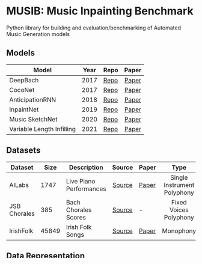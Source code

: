 # MUSIB: Music Inpainting Benchmark

Python library for building and evaluation/benchmarking of Automated Music Generation models


## Models

| Model                     | Year | Repo                                                                |                                Paper                                |
|---------------------------|:----:|---------------------------------------------------------------------|:-------------------------------------------------------------------:|
| DeepBach                  | 2017 | <a href="https://github.com/Ghadjeres/DeepBach">Repo</a>                               | <a href="https://arxiv.org/pdf/1612.01010.pdf">Paper</a>                                |
| CocoNet                   | 2017 | <a href="https://github.com/magenta/magenta/tree/main/magenta/models/coconet">Repo</a> | <a href="https://arxiv.org/pdf/1903.07227.pdf">Paper</a>                                |
| AnticipationRNN           | 2018 | <a href="https://github.com/Ghadjeres/Anticipation-RNN">Repo</a>                       | <a href="https://link.springer.com/content/pdf/10.1007/s00521-018-3868-4.pdf">Paper</a> |
| InpaintNet                | 2019 | <a href="https://github.com/ashispati/InpaintNet">Repo</a>                             | <a href="https://archives.ismir.net/ismir2019/paper/000040.pdf">Paper</a>               |
| Music SketchNet           | 2020 | <a href="https://github.com/RetroCirce/Music-SketchNet">Repo</a>                       | <a href="https://arxiv.org/pdf/2008.01291.pdf">Paper</a>                                |
| Variable Length Infilling | 2021 | <a href="https://github.com/reichang182/variable-length-piano-infilling">Repo</a>      | <a href="https://arxiv.org/pdf/2108.05064.pdf">Paper</a>                                |


## Datasets

| Dataset      | Size  | Description             |                                         Source                                        | Paper                                |             Type            |
|--------------|-------|-------------------------|:-------------------------------------------------------------------------------------:|--------------------------------------|:---------------------------:|
| AILabs       | 1747  | Live Piano Performances |  <a href="https://github.com/YatingMusic/compound-word-transformer/blob/main/dataset/Dataset.md">Source</a>  | <a href="https://arxiv.org/pdf/2101.02402.pdf">Paper</a> | Single Instrument Polyphony |
| JSB Chorales | 385   | Bach Chorales Scores    | <a href="https://github.com/cuthbertLab/music21/tree/master/music21/corpus/bach">Source</a>                | -                                    | Fixed Voices Polyphony      |
| IrishFolk    | 45849 | Irish Folk Songs        | <a href="https://github.com/IraKorshunova/folk-rnn/tree/master/data">Source</a>                            | <a href="https://arxiv.org/pdf/1604.08723.pdf">Paper</a> | Monophony                   |

## Data Representation


### Music SketchNet

```
DEFAULT_FRACTION: 24

# 0-127 note, 128 hold, 129 rest
note_seq: [
    [48, 128, 128, 128, 128, 128, 50, 128, 128, 128, 128, 128, 52, 128, 128, 128, 128, 128, 53, 128, 128, 128, 128, 128]
]

# [px, rx, len_x, nrx, gd]
factorized: [
    [48, 50, 52, 53, 128, 128, 128, 128, 128, 128, 128, 128, 128, 128, 128, 128, 128, 128, 128, 128, 128, 128, 128, 128],
    [1, 2, 2, 2, 2, 2, 1, 2, 2, 2, 2, 2, 1, 2, 2, 2, 2, 2, 1, 2, 2, 2, 2, 2],
    [4],
    [[1, 0, 0], [0, 1, 0], [0, 1, 0], [0, 1, 0], [0, 1, 0], [0, 1, 0], [1, 0, 0], [0, 1, 0], [0, 1, 0], [0, 1, 0], [0, 1, 0], [0, 1, 0], [1, 0, 0], [0, 1, 0], [0, 1, 0], [0, 1, 0], [0, 1, 0], [0, 1, 0], [1, 0, 0], [0, 1, 0], [0, 1, 0], [0, 1, 0], [0, 1, 0], [0, 1, 0]],
    [48, 128, 128, 128, 128, 128, 50, 128, 128, 128, 128, 128, 52, 128, 128, 128, 128, 128, 53, 128, 128, 128, 128, 128]
]

model_input: [n_batch, **REVISAR**]
model_output: [n_batch, n_measures_middle, DEFAULT_FRACTION, n_classes]

```


### DeepBach

```
index2note:
    {0: 'D#5', 1: 'E-4', 2: 'E-5', 3: 'rest', 4: 'F#4', 5: 'E#5', 6: 'G#4', 7: 'B4', 8: 'D4', 9: 'A5', 10: 'END', 11: 'G-4', 12: 'C#5', 13: 'G4', 14: 'A3', 15: 'D#4', 16: 'START', 17: 'D5', 18: 'C5', 19: 'F5', 20: 'A-4', 21: 'C4', 22: 'C#4', 23: 'E5', 24: 'E#4', 25: 'A#4', 26: 'D-5', 27: 'E4', 28: 'G-5', 29: 'A-5', 30: 'A4', 31: 'G5', 32: 'B-4', 33: 'F#5', 34: '__', 35: 'F4', 36: 'OOR', 37: 'G#5', 38: 'B3'}

score_tensor = tensor([[36, 34, 34, 34, 36, 34, 34, 34, 34, 34, 34, 34,  8, 34, 34, 34, 38, 34,
         34, 34, 34, 34, 14, 34, 36, 34, 34, 34, 36, 34, 34, 34, 34, 34, 14, 34,
         38, 34, 34, 34, 14, 34, 34, 34, 34, 34, 34, 34, 38, 34, 34, 34,  8, 34,
         34, 34, 34, 34, 34, 34, 21, 34, 34, 34, 38, 34, 34, 34, 14, 34, 34, 34,
         34, 34, 34, 34, 36, 34, 34, 34, 34, 34, 34, 34, 38, 34, 34, 34, 38, 34,
         34, 34, 21, 34, 34, 34,  8, 34, 34, 34,  8, 34, 34, 34, 34, 34, 21, 34,
         38, 34, 34, 34, 14, 34, 34, 34, 34, 34, 34, 34, 36, 34, 34, 34, 38, 34,
         34, 34, 34, 34, 34, 34, 21, 34, 34, 34,  8, 34, 34, 34, 34, 34, 34, 34,
         21, 34, 34, 34, 38, 34, 34, 34, 34, 34, 34, 34, 34, 34, 34, 34, 36, 34,
         34, 34, 34, 34, 34, 34, 38, 34, 34, 34,  8, 34, 34, 34, 34, 34, 34, 34,
         21, 34, 34, 34, 38, 34, 34, 34, 34, 34, 34, 34, 14, 34, 34, 34, 36, 34,
         34, 34, 34, 34, 14, 34, 38, 34, 34, 34, 14, 34, 34, 34, 34, 34, 34, 34,
         38, 34, 34, 34,  8, 34, 34, 34, 34, 34, 34, 34, 21, 34, 34, 34, 38, 34,
         34, 34, 14, 34, 34, 34, 34, 34, 34, 34, 36, 34, 34, 34, 34, 34, 34, 34]])

# Metadata = [Fermata, Tick, Key, N_Voice]
metadata_tensor = tensor([[ 0,  0, 15,  0],
        [ 0,  1, 15,  0],
        [ 0,  2, 15,  0],
        [ 0,  3, 15,  0],
        [ 0,  0, 15,  0],
        [ 0,  1, 15,  0],
        [ 0,  3, 15,  0],
        [ 0,  0, 15,  0],
        [ 1,  2, 15,  0],
        [ 1,  3, 15,  0],
        [ 1,  0, 15,  0],
        [ 1,  1, 15,  0],
        [ 1,  2, 15,  0],
        [ 1,  3, 15,  0]])
```
------------

Project Organization
------------

    ├── README.md          <- The top-level README for developers using this project.
    ├── data
    │   ├── interim        <- CSV data containing all notes coming from raw sources. Intermediate before vectorization.
    │   ├── processed      <- Vectorization of data ready to feed the models.
    │   └── raw            <- The original, immutable data dump.
    │
    ├── models             <- Trained models weights.
    │
    ├── results            <- Generated results, tables, csvs, etc.
    │   └── images         <- Generated graphics and figures
    │
    ├── environment.yaml   <- Libraries and modules required by the environment to reproduce the project.
    │
    └── src                <- Source code for use in this project.
        ├── __init__.py    <- Makes src a Python module
        │
        ├── data           <- Scripts to download or generate data
        │   ├── download_from_souce.py
        │   ├── standardize_data.py
        │   └── process_data.py
        │
        ├── features       <- Scripts to turn raw data into features for modeling
        │   └── build_features.py
        │
        ├── models         <- Scripts to train models and generate new data.
        │   ├── sketchnet.py
        │   ├── inpaintnet.py
        │   ├── arnn.py
        │   └── vli.py
        │
        ├── metrics         <- Scripts to calculation of metrics.
        │
        └── visualization  <- Scripts to create exploratory and results oriented visualizations
            └── plot_metrics.py


--------

<p><small>Project based on the <a target="_blank" href="https://drivendata.github.io/cookiecutter-data-science/">cookiecutter data science project template</a>.</small></p>

